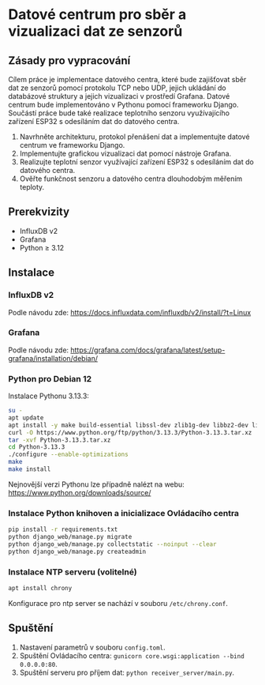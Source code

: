 # Datové centrum pro sběr a vizualizaci dat ze senzorů

## Zásady pro vypracování
Cílem práce je implementace datového centra, které bude zajišťovat sběr dat ze senzorů pomocí protokolu TCP nebo UDP, jejich ukládání do databázové struktury a jejich vizualizaci v prostředí Grafana. Datové centrum bude implementováno v Pythonu pomocí frameworku Django. Součástí práce bude také realizace teplotního senzoru využívajícího zařízení ESP32 s odesíláním dat do datového centra.
1. Navrhněte architekturu, protokol přenášení dat a implementujte datové centrum ve frameworku Django.
2. Implementujte grafickou vizualizaci dat pomocí nástroje Grafana.
3. Realizujte teplotní senzor využívající zařízení ESP32 s odesíláním dat do datového centra.
4. Ověřte funkčnost senzoru a datového centra dlouhodobým měřením teploty.

## Prerekvizity
- InfluxDB v2
- Grafana
- Python ≥ 3.12

## Instalace

### InfluxDB v2
Podle návodu zde:
https://docs.influxdata.com/influxdb/v2/install/?t=Linux

### Grafana
Podle návodu zde:
https://grafana.com/docs/grafana/latest/setup-grafana/installation/debian/

### Python pro Debian 12
Instalace Pythonu 3.13.3:
```bash
su -
apt update
apt install -y make build-essential libssl-dev zlib1g-dev libbz2-dev libreadline-dev libsqlite3-dev curl llvm libncursesw5-dev xz-utils tk-dev libxml2-dev libxmlsec1-dev libffi-dev liblzma-dev pkg-config
curl -O https://www.python.org/ftp/python/3.13.3/Python-3.13.3.tar.xz
tar -xvf Python-3.13.3.tar.xz
cd Python-3.13.3
./configure --enable-optimizations
make
make install
```
Nejnovější verzi Pythonu lze případně nalézt na webu:
https://www.python.org/downloads/source/

### Instalace Python knihoven a inicializace Ovládacího centra

```bash
pip install -r requirements.txt
python django_web/manage.py migrate
python django_web/manage.py collectstatic --noinput --clear
python django_web/manage.py createadmin
```

### Instalace NTP serveru (volitelné)
```bash
apt install chrony
```
Konfigurace pro ntp server se nachází v souboru `/etc/chrony.conf`.

## Spuštění
1. Nastavení parametrů v souboru `config.toml`.
2. Spuštění Ovládacího centra: `gunicorn core.wsgi:application --bind 0.0.0.0:80`.
3. Spuštění serveru pro příjem dat: `python receiver_server/main.py`.
